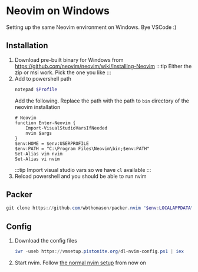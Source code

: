 # Neovim on Windows
Setting up the same Neovim environment on Windows. Bye VSCode :)

## Installation
1. Download pre-built binary for Windows from https://github.com/neovim/neovim/wiki/Installing-Neovim
    :::tip
    Either the zip or msi work. Pick the one you like
    :::
2. Add to powershell path
    ```powershell
    notepad $Profile
    ```
    Add the following. Replace the path with the path to `bin` directory of the neovim installation
    ```
    # Neovim
    function Enter-Neovim {
        Import-VisualStudioVarsIfNeeded
        nvim $args
    }
    $env:HOME = $env:USERPROFILE
    $env:PATH = "C:\Program Files\Neovim\bin;$env:PATH"
    Set-Alias vim nvim
    Set-Alias vi nvim
    ```
    :::tip
    Import visual studio vars so we have `cl` available
    :::
3. Reload powershell and you should be able to run nvim

## Packer
```powershell
git clone https://github.com/wbthomason/packer.nvim "$env:LOCALAPPDATA\nvim-data\site\pack\packer\start\packer.nvim"
```

## Config
1. Download the config files
    ```powershell
    iwr -useb https://vmsetup.pistonite.org/dl-nvim-config.ps1 | iex
    ```
1. Start nvim. Follow [the normal nvim setup](/tool/nvim#install-the-plugins) from now on
